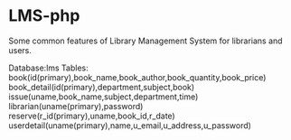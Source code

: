 # LMS-php
Some common features of Library Management System for librarians and users.




Database:lms
Tables:
book(id(primary),book_name,book_author,book_quantity,book_price)
book_detail(id(primary),department,subject,book)
issue(uname,book_name,subject,department,time)
librarian(uname(primary),password)
reserve(r_id(primary),uname,book_id,r_date)
userdetail(uname(primary),name,u_email,u_address,u_password)
